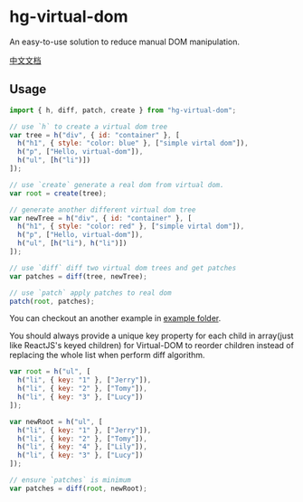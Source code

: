 # hg-virtual-dom

An easy-to-use solution to reduce manual DOM manipulation.

[中文文档](./README_CN.md)

## Usage

```js
import { h, diff, patch, create } from "hg-virtual-dom";

// use `h` to create a virtual dom tree
var tree = h("div", { id: "container" }, [
  h("h1", { style: "color: blue" }, ["simple virtal dom"]),
  h("p", ["Hello, virtual-dom"]),
  h("ul", [h("li")])
]);

// use `create` generate a real dom from virtual dom.
var root = create(tree);

// generate another different virtual dom tree
var newTree = h("div", { id: "container" }, [
  h("h1", { style: "color: red" }, ["simple virtal dom"]),
  h("p", ["Hello, virtual-dom"]),
  h("ul", [h("li"), h("li")])
]);

// use `diff` diff two virtual dom trees and get patches
var patches = diff(tree, newTree);

// use `patch` apply patches to real dom
patch(root, patches);
```

You can checkout an another example in [example folder](./example).

You should always provide a unique key property for each child in array(just like ReactJS's keyed children) for Virtual-DOM to reorder children instead of replacing the whole list when perform diff algorithm.

```js
var root = h("ul", [
  h("li", { key: "1" }, ["Jerry"]),
  h("li", { key: "2" }, ["Tomy"]),
  h("li", { key: "3" }, ["Lucy"])
]);

var newRoot = h("ul", [
  h("li", { key: "1" }, ["Jerry"]),
  h("li", { key: "2" }, ["Tomy"]),
  h("li", { key: "4" }, ["Lily"]),
  h("li", { key: "3" }, ["Lucy"])
]);

// ensure `patches` is minimum
var patches = diff(root, newRoot);
```
